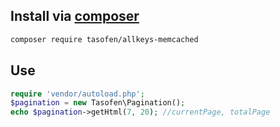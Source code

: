 
## Install via [composer](https://getcomposer.org/)
```bash
composer require tasofen/allkeys-memcached
```

## Use
```php
require 'vendor/autoload.php';
$pagination = new Tasofen\Pagination();
echo $pagination->getHtml(7, 20); //currentPage, totalPage
```
